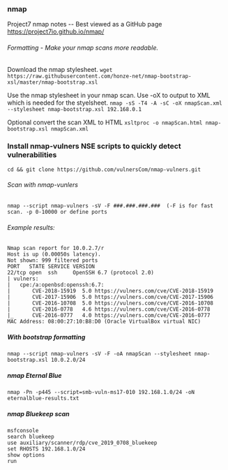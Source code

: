 ### nmap
 Project7 nmap notes -- Best viewed as a GitHub page  https://project7io.github.io/nmap/

###### Formatting - Make your nmap scans more readable.
Download the nmap stylesheet.
`wget https://raw.githubusercontent.com/honze-net/nmap-bootstrap-xsl/master/nmap-bootstrap.xsl`

Use the nmap stylesheet in your nmap scan. Use -oX to output to XML which is needed for the styelsheet.
`nmap -sS -T4 -A -sC -oX nmapScan.xml --stylesheet nmap-bootstrap.xsl 192.168.0.1`

Optional convert the scan XML to HTML
`xsltproc -o nmapScan.html nmap-bootstrap.xsl nmapScan.xml`

### Install nmap-vulners NSE scripts to quickly detect vulnerabilities

`cd && git clone https://github.com/vulnersCom/nmap-vulners.git`

###### Scan with nmap-vunlers
`nmap --script nmap-vulners -sV -F ###.###.###.###  (-F is for fast scan. -p 0-10000 or define ports`

###### Example results:
```
Nmap scan report for 10.0.2.7/r
Host is up (0.00050s latency).
Not shown: 999 filtered ports
PORT   STATE SERVICE VERSION
22/tcp open  ssh     OpenSSH 6.7 (protocol 2.0)
| vulners: 
|   cpe:/a:openbsd:openssh:6.7: 
|     	CVE-2018-15919	5.0	https://vulners.com/cve/CVE-2018-15919
|     	CVE-2017-15906	5.0	https://vulners.com/cve/CVE-2017-15906
|     	CVE-2016-10708	5.0	https://vulners.com/cve/CVE-2016-10708
|     	CVE-2016-0778	4.6	https://vulners.com/cve/CVE-2016-0778
|_    	CVE-2016-0777	4.0	https://vulners.com/cve/CVE-2016-0777
MAC Address: 08:00:27:10:B8:D0 (Oracle VirtualBox virtual NIC)
```
##### With bootstrap formatting
`nmap --script nmap-vulners -sV -F -oA nmapScan --stylesheet nmap-bootstrap.xsl 10.0.2.0/24`

##### nmap Eternal Blue
`nmap -Pn -p445 --script=smb-vuln-ms17-010 192.168.1.0/24 -oN eternalblue-results.txt`

##### nmap Bluekeep scan
```
msfconsole
search bluekeep
use auxiliary/scanner/rdp/cve_2019_0708_bluekeep
set RHOSTS 192.168.1.0/24
show options
run
```


